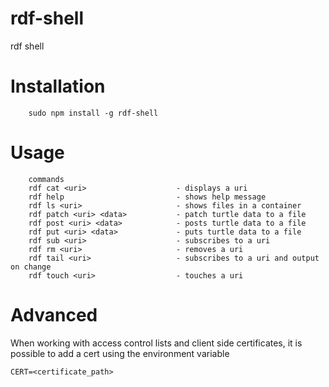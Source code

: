 # rdf-shell
rdf shell

# Installation

```
    sudo npm install -g rdf-shell
```

# Usage

```
    commands
    rdf cat <uri>                    - displays a uri
    rdf help                         - shows help message
    rdf ls <uri>                     - shows files in a container
    rdf patch <uri> <data>           - patch turtle data to a file
    rdf post <uri> <data>            - posts turtle data to a file
    rdf put <uri> <data>             - puts turtle data to a file
    rdf sub <uri>                    - subscribes to a uri
    rdf rm <uri>                     - removes a uri
    rdf tail <uri>                   - subscribes to a uri and output on change
    rdf touch <uri>                  - touches a uri
```

# Advanced

When working with access control lists and client side certificates, it is possible to add a cert using the environment variable

    CERT=<certificate_path>
